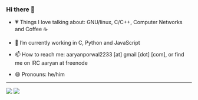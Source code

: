 ### Hi there 👋

- 💗 Things I love talking about: GNU/linux, C/C++, Computer Networks and Coffee ☕️
- 🌱 I’m currently working in C, Python and JavaScript
- 📫 How to reach me: aaryanporwal2233 [at] gmail [dot] [com], or find me on IRC aaryan at freenode

- 😄 Pronouns: he/him

<hr>
<img src="https://komarev.com/ghpvc/?username=aaryanporwal&color=ff69b4&label=Profile+views" />  
<img src="https://github-readme-stats.vercel.app/api?username=aaryanporwal&count_private=true&show_icons=true&title_color=0c45ff&text_color=000&icon_color=0c45ff&include_all_commits=true" />
<!-- - 👯 I’m looking to collaborate on ... 
- 🤔 I’m looking for help with ...
- 💬 Ask me about ... -->
<!-- - 🔭 I’m currently working on ...-->
<!-- - ⚡ Fun fact: ...-->
